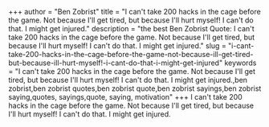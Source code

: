 +++
author = "Ben Zobrist"
title = "I can't take 200 hacks in the cage before the game. Not because I'll get tired, but because I'll hurt myself! I can't do that. I might get injured."
description = "the best Ben Zobrist Quote: I can't take 200 hacks in the cage before the game. Not because I'll get tired, but because I'll hurt myself! I can't do that. I might get injured."
slug = "i-cant-take-200-hacks-in-the-cage-before-the-game-not-because-ill-get-tired-but-because-ill-hurt-myself!-i-cant-do-that-i-might-get-injured"
keywords = "I can't take 200 hacks in the cage before the game. Not because I'll get tired, but because I'll hurt myself! I can't do that. I might get injured.,ben zobrist,ben zobrist quotes,ben zobrist quote,ben zobrist sayings,ben zobrist saying,quotes, sayings,quote, saying, motivation"
+++
I can't take 200 hacks in the cage before the game. Not because I'll get tired, but because I'll hurt myself! I can't do that. I might get injured.
